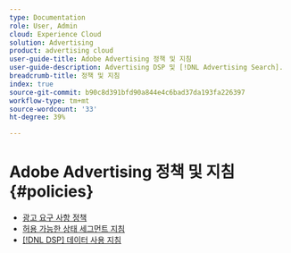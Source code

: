 ```yaml
---
type: Documentation
role: User, Admin
cloud: Experience Cloud
solution: Advertising
product: advertising cloud
user-guide-title: Adobe Advertising 정책 및 지침
user-guide-description: Advertising DSP 및 [!DNL Advertising Search].
breadcrumb-title: 정책 및 지침
index: true
source-git-commit: b90c8d391bfd90a844e4c6bad37da193fa226397
workflow-type: tm+mt
source-wordcount: '33'
ht-degree: 39%

---
```



# Adobe Advertising 정책 및 지침 {#policies}

+ [광고 요구 사항 정책](/help/policies/ad-requirements-policy.md)
+ [허용 가능한 상태 세그먼트 지침](/help/policies/health-segment-guidelines.md)
+ [[!DNL DSP] 데이터 사용 지침](/help/policies/data-usage-guidelines.md)
